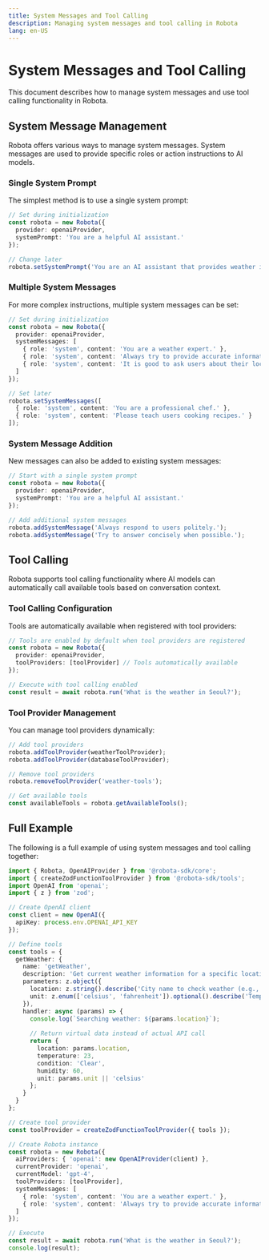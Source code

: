 ```yaml
---
title: System Messages and Tool Calling
description: Managing system messages and tool calling in Robota
lang: en-US
---
```


# System Messages and Tool Calling

This document describes how to manage system messages and use tool calling functionality in Robota.

## System Message Management

Robota offers various ways to manage system messages. System messages are used to provide specific roles or action instructions to AI models.

### Single System Prompt

The simplest method is to use a single system prompt:

```typescript
// Set during initialization
const robota = new Robota({
  provider: openaiProvider,
  systemPrompt: 'You are a helpful AI assistant.'
});

// Change later
robota.setSystemPrompt('You are an AI assistant that provides weather information.');
```

### Multiple System Messages

For more complex instructions, multiple system messages can be set:

```typescript
// Set during initialization
const robota = new Robota({
  provider: openaiProvider,
  systemMessages: [
    { role: 'system', content: 'You are a weather expert.' },
    { role: 'system', content: 'Always try to provide accurate information.' },
    { role: 'system', content: 'It is good to ask users about their location.' }
  ]
});

// Set later
robota.setSystemMessages([
  { role: 'system', content: 'You are a professional chef.' },
  { role: 'system', content: 'Please teach users cooking recipes.' }
]);
```

### System Message Addition

New messages can also be added to existing system messages:

```typescript
// Start with a single system prompt
const robota = new Robota({
  provider: openaiProvider,
  systemPrompt: 'You are a helpful AI assistant.'
});

// Add additional system messages
robota.addSystemMessage('Always respond to users politely.');
robota.addSystemMessage('Try to answer concisely when possible.');
```

## Tool Calling

Robota supports tool calling functionality where AI models can automatically call available tools based on conversation context.

### Tool Calling Configuration

Tools are automatically available when registered with tool providers:

```typescript
// Tools are enabled by default when tool providers are registered
const robota = new Robota({
  provider: openaiProvider,
  toolProviders: [toolProvider] // Tools automatically available
});

// Execute with tool calling enabled
const result = await robota.run('What is the weather in Seoul?');
```

### Tool Provider Management

You can manage tool providers dynamically:

```typescript
// Add tool providers
robota.addToolProvider(weatherToolProvider);
robota.addToolProvider(databaseToolProvider);

// Remove tool providers
robota.removeToolProvider('weather-tools');

// Get available tools
const availableTools = robota.getAvailableTools();
```

## Full Example

The following is a full example of using system messages and tool calling together:

```typescript
import { Robota, OpenAIProvider } from '@robota-sdk/core';
import { createZodFunctionToolProvider } from '@robota-sdk/tools';
import OpenAI from 'openai';
import { z } from 'zod';

// Create OpenAI client
const client = new OpenAI({
  apiKey: process.env.OPENAI_API_KEY
});

// Define tools
const tools = {
  getWeather: {
    name: 'getWeather',
    description: 'Get current weather information for a specific location',
    parameters: z.object({
      location: z.string().describe('City name to check weather (e.g., Seoul, New York)'),
      unit: z.enum(['celsius', 'fahrenheit']).optional().describe('Temperature unit')
    }),
    handler: async (params) => {
      console.log(`Searching weather: ${params.location}`);
      
      // Return virtual data instead of actual API call
      return {
        location: params.location,
        temperature: 23,
        condition: 'Clear',
        humidity: 60,
        unit: params.unit || 'celsius'
      };
    }
  }
};

// Create tool provider
const toolProvider = createZodFunctionToolProvider({ tools });

// Create Robota instance
const robota = new Robota({
  aiProviders: { 'openai': new OpenAIProvider(client) },
  currentProvider: 'openai',
  currentModel: 'gpt-4',
  toolProviders: [toolProvider],
  systemMessages: [
    { role: 'system', content: 'You are a weather expert.' },
    { role: 'system', content: 'Always try to provide accurate information.' }
  ]
});

// Execute
const result = await robota.run('What is the weather in Seoul?');
console.log(result);
``` 